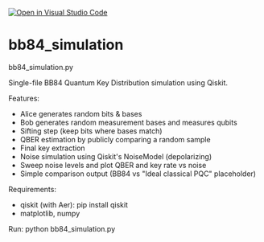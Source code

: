 [![Open in Visual Studio Code](https://classroom.github.com/assets/open-in-vscode-2e0aaae1b6195c2367325f4f02e2d04e9abb55f0b24a779b69b11b9e10269abc.svg)](https://classroom.github.com/online_ide?assignment_repo_id=20902735&assignment_repo_type=AssignmentRepo)
# bb84_simulation
bb84_simulation.py

Single-file BB84 Quantum Key Distribution simulation using Qiskit.

Features:
- Alice generates random bits & bases
- Bob generates random measurement bases and measures qubits
- Sifting step (keep bits where bases match)
- QBER estimation by publicly comparing a random sample
- Final key extraction
- Noise simulation using Qiskit's NoiseModel (depolarizing)
- Sweep noise levels and plot QBER and key rate vs noise
- Simple comparison output (BB84 vs "Ideal classical PQC" placeholder)

Requirements:
- qiskit (with Aer): pip install qiskit
- matplotlib, numpy

Run:
    python bb84_simulation.py


